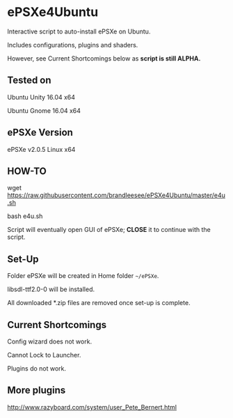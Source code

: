 # ePSXe4Ubuntu

Interactive script to auto-install ePSXe on Ubuntu.

Includes configurations, plugins and shaders. 

However, see Current Shortcomings below as <strong>script is still ALPHA.</strong>

## Tested on 

Ubuntu Unity 16.04 x64

Ubuntu Gnome 16.04 x64

## ePSXe Version

ePSXe v2.0.5 Linux x64

## HOW-TO

wget https://raw.githubusercontent.com/brandleesee/ePSXe4Ubuntu/master/e4u.sh

bash e4u.sh

Script will eventually open GUI of ePSXe; <strong>CLOSE</strong> it to continue with the script. 

## Set-Up

Folder ePSXe will be created in Home folder <code>~/ePSXe</code>.

libsdl-ttf2.0-0 will be installed.

All downloaded *.zip files are removed once set-up is complete.

## Current Shortcomings

Config wizard does not work.

Cannot Lock to Launcher.

Plugins do not work.

## More plugins

http://www.razyboard.com/system/user_Pete_Bernert.html
